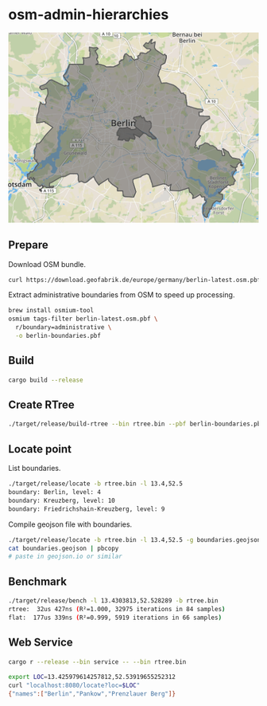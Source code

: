 # osm-admin-hierarchies

![Kreuzberg](kreuzberg.png)

## Prepare

Download OSM bundle.

```bash
curl https://download.geofabrik.de/europe/germany/berlin-latest.osm.pbf -o berlin-latest.osm.pbf
```

Extract administrative boundaries from OSM to speed up processing.

```bash
brew install osmium-tool
osmium tags-filter berlin-latest.osm.pbf \
  r/boundary=administrative \
  -o berlin-boundaries.pbf
```

## Build

```bash
cargo build --release
```

## Create RTree

```bash
./target/release/build-rtree --bin rtree.bin --pbf berlin-boundaries.pbf
```

## Locate point

List boundaries.

```bash
./target/release/locate -b rtree.bin -l 13.4,52.5
boundary: Berlin, level: 4
boundary: Kreuzberg, level: 10
boundary: Friedrichshain-Kreuzberg, level: 9
```

Compile geojson file with boundaries.

```bash
./target/release/locate -b rtree.bin -l 13.4,52.5 -g boundaries.geojson
cat boundaries.geojson | pbcopy
# paste in geojson.io or similar
```

## Benchmark

```bash
./target/release/bench -l 13.4303813,52.528289 -b rtree.bin
rtree:  32us 427ns (R²=1.000, 32975 iterations in 84 samples)
flat:  177us 339ns (R²=0.999, 5919 iterations in 66 samples)
```

## Web Service

```bash
cargo r --release --bin service -- --bin rtree.bin
```

```bash
export LOC=13.425979614257812,52.53919655252312
curl "localhost:8080/locate?loc=$LOC"
{"names":["Berlin","Pankow","Prenzlauer Berg"]}
```
